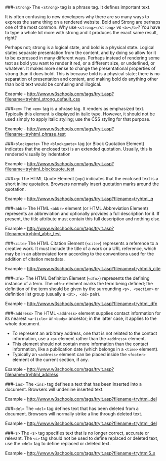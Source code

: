 ###`<strong>`
The `<strong>` tag is a phrase tag. It defines important text.

It is often confusing to new developers why there are so many ways to express the same thing on a rendered website. Bold and Strong are perhaps one of the most common. Why use `<strong></strong>` vs `<b></b>`? You have to type a whole lot more with strong and it produces the exact same result, right?

Perhaps not; strong is a logical state, and bold is a physical state. Logical states separate presentation from the content, and by doing so allow for it to be expressed in many different ways. Perhaps instead of rendering some text as bold you want to render it red, or a different size, or underlined, or whatever. It makes more sense to change the presentational properties of strong than it does bold. This is because bold is a physical state; there is no separation of presentation and content, and making bold do anything other than bold text would be confusing and illogical.

Exapmle - http://www.w3schools.com/tags/tryit.asp?filename=tryhtml_strong_default_css


###`<em>`
The `<em>` tag is a phrase tag. It renders as emphasized text.
Typically this element is displayed in italic type. However, it should not be used simply to apply italic styling; use the CSS styling for that purpose.

Example - http://www.w3schools.com/tags/tryit.asp?filename=tryhtml_phrase_test


###`<blockquote>`
The `<blockquote>` tag (or Block Quotation Element) indicates that the enclosed text is an extended quotation. Usually, this is rendered visually by indentation 

Example - http://www.w3schools.com/tags/tryit.asp?filename=tryhtml_blockquote_test


###`<q>`
The HTML Quote Element (`<q>`) indicates that the enclosed text is a short inline quotation. 
Browsers normally insert quotation marks around the quotation.

Example - http://www.w3schools.com/tags/tryit.asp?filename=tryhtml_q


###`<abbr>`
The HTML `<abbr>` element (or HTML Abbreviation Element) represents an abbreviation and optionally provides a full description for it. If present, the title attribute must contain this full description and nothing else.

Example - http://www.w3schools.com/tags/tryit.asp?filename=tryhtml_abbr_test


###`<cite>`
The HTML Citation Element (`<cite>`) represents a reference to a creative work. It must include the title of a work or a URL reference, which may be in an abbreviated form according to the conventions used for the addition of citation metadata.

Example - http://www.w3schools.com/tags/tryit.asp?filename=tryhtml5_cite


###`<dfn>`
The HTML Definition Element (`<dfn>`) represents the defining instance of a term.
The `<dfn>` element marks the term being defined; the definition of the term should be given by the surrounding `<p>, <section>` or definition list group (usually a `<dt>, <dd>` pair).

Example - http://www.w3schools.com/tags/tryit.asp?filename=tryhtml_dfn


###`<address>`
The HTML `<address>` element supplies contact information for its nearest `<article>` or `<body>` ancestor; in the latter case, it applies to the whole document.
* To represent an arbitrary address, one that is not related to the contact information, use a `<p>` element rather than the `<address>` element.
* This element should not contain more information than the contact information, like a publication date (which belongs in a `<time>` element).
* Typically an `<address>` element can be placed inside the `<footer>` element of the current section, if any.

Example - http://www.w3schools.com/tags/tryit.asp?filename=tryhtml_address


###`<ins>`
The `<ins>` tag defines a text that has been inserted into a document.
Browsers will underline inserted text.

Example - http://www.w3schools.com/tags/tryit.asp?filename=tryhtml_del


###`<del>`
The `<del>` tag defines text that has been deleted from a document.
Browsers will normally strike a line through deleted text.

Example - http://www.w3schools.com/tags/tryit.asp?filename=tryhtml_del


###`<s>`
The `<s>` tag specifies text that is no longer correct, accurate or relevant.
The `<s>` tag should not be used to define replaced or deleted text, use the `<del>` tag to define replaced or deleted text.

Example - http://www.w3schools.com/tags/tryit.asp?filename=tryhtml5_s

